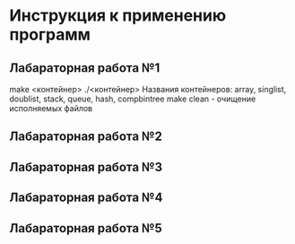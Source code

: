 # Инструкция к применению программ
## Лабараторная работа №1
make <контейнер>
./<контейнер>
Названия контейнеров: array, singlist, doublist, stack, queue, hash, compbintree
make clean - очищение исполняемых файлов
## Лабараторная работа №2

## Лабараторная работа №3

## Лабараторная работа №4

## Лабараторная работа №5
